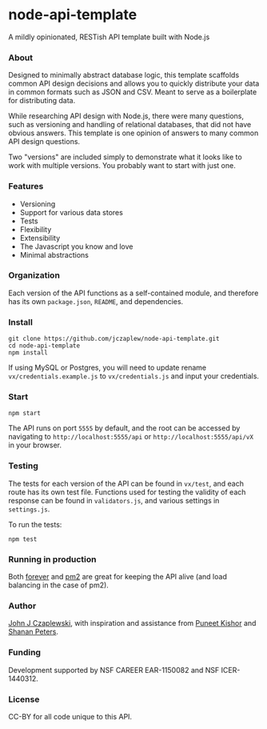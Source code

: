 # node-api-template
A mildly opinionated, RESTish API template built with Node.js

### About
Designed to minimally abstract database logic, this template scaffolds common API design decisions
and allows you to quickly distribute your data in common formats such as JSON and CSV. Meant to serve as a boilerplate for distributing data.

While researching API design with Node.js, there were many questions, such as versioning and handling of relational databases, that did not have obvious answers. This template is one opinion of answers to many common API design questions.

Two "versions" are included simply to demonstrate what it looks like to work with multiple versions. You probably want to start with just one.

### Features
+ Versioning
+ Support for various data stores
+ Tests
+ Flexibility
+ Extensibility
+ The Javascript you know and love
+ Minimal abstractions


### Organization
Each version of the API functions as a self-contained module, and therefore has its own ````package.json````, ````README````, and dependencies.


### Install
````
git clone https://github.com/jczaplew/node-api-template.git
cd node-api-template
npm install
````

If using MySQL or Postgres, you will need to update rename ````vx/credentials.example.js```` to ````vx/credentials.js```` and input your credentials.


### Start
````
npm start
````

The API runs on port ````5555```` by default, and the root can be accessed by navigating to ````http://localhost:5555/api```` or ````http://localhost:5555/api/vX```` in your browser.


### Testing
The tests for each version of the API can be found in ````vx/test````, and each route has its own test file. Functions used for testing the validity of each response can be found in ````validators.js````, and various settings in ````settings.js````.

To run the tests:

````
npm test
````

### Running in production
Both [forever](https://github.com/foreverjs/forever) and [pm2](https://github.com/Unitech/pm2) are great for keeping the API alive (and load balancing in the case of pm2).


### Author
[John J Czaplewski](https://github.com/jczaplew), with inspiration and assistance from [Puneet Kishor](http://punkish.org) and [Shanan Peters](http://strata.geology.wisc.edu).

### Funding
Development supported by NSF CAREER EAR-1150082 and NSF ICER-1440312.

### License
CC-BY for all code unique to this API.
